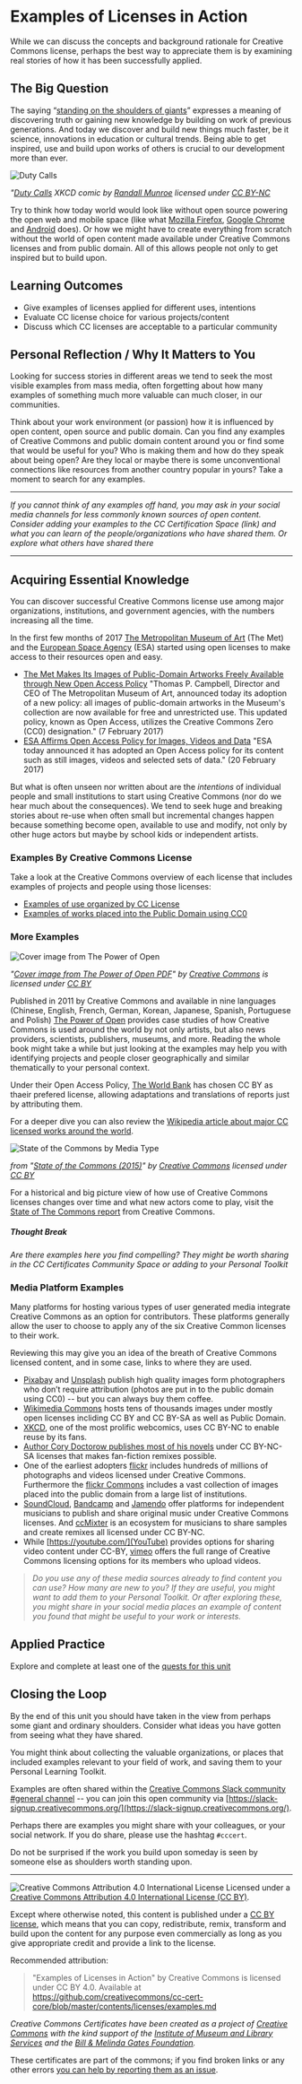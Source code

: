 # Examples of Licenses in Action

While we can discuss the concepts and background rationale for Creative Commons license, perhaps the best way to appreciate them is by examining real stories of how it has been successfully applied.

## The Big Question

The saying “[standing on the shoulders of giants](https://en.wikipedia.org/wiki/Standing_on_the_shoulders_of_giants)”  expresses a meaning of discovering truth or gaining new knowledge by building on work of previous generations. And today we discover and build new things much faster, be it science, innovations in education or cultural trends. Being able to get inspired, use and build upon works of others is crucial to our development more than ever.

![Duty Calls](https://github.com/creativecommons/cc-cert-core/blob/master/images/licenses/duty-calls.png "Duty Calls")

*"[Duty Calls](https://xkcd.com/386/) XKCD comic by [Randall Munroe](https://xkcd.com/about/) licensed under [CC BY-NC](https://creativecommons.org/licenses/by-nc/4.0/)*


Try to think how today world would look like without open source powering the open web and mobile space (like what [Mozilla Firefox](https://www.mozilla.org/firefox), [Google Chrome](https://www.google.com/chrome/) and [Android](https://www.android.com/) does).  Or how we might have to create everything from scratch without the world of open content made available under Creative Commons licenses and from public domain. All of this allows people not only to get inspired but to build upon. 

## Learning Outcomes

* Give examples of licenses applied for different uses, intentions
* Evaluate CC license choice for various projects/content
* Discuss which CC licenses are acceptable to a particular community


## Personal Reflection / Why It Matters to You  
  
Looking for success stories in different areas we tend to seek the most visible examples from mass media, often forgetting about how many examples of something much more valuable can much closer, in our communities. 

Think about your work environment (or passion) how it is influenced by open content, open source and public domain. Can you find any examples of Creative Commons and public domain content around you or find some that would be useful for you? Who is making them and how do they speak about being open? Are they local or maybe there is some unconventional connections like resources from another country popular in yours? Take a moment to search for any examples. 

----

*If you cannot think of any examples off hand, you may ask in your social media channels for less commonly known sources of open content. Consider adding your examples to the CC Certification Space (link) and what you can learn of the people/organizations who have shared them. Or explore what others have shared there*

----


## Acquiring Essential Knowledge 

You can discover successful Creative Commons license use among major organizations, institutions, and government agencies, with the numbers increasing all the time. 

In the first few months of 2017  [The Metropolitan Museum of Art](http://www.metmuseum.org) (The Met) and the [European Space Agency](http://www.esa.int/) (ESA) started using open licenses to make access to their resources open and easy.

* [The Met Makes Its Images of Public-Domain Artworks Freely Available through New Open Access Policy](http://www.metmuseum.org/press/news/2017/open-access) "Thomas P. Campbell, Director and CEO of The Metropolitan Museum of Art, announced today its adoption of a new policy: all images of public-domain artworks in the Museum's collection are now available for free and unrestricted use. This updated policy, known as Open Access, utilizes the Creative Commons Zero (CC0) designation." (7 February 2017)
* [ESA Affirms Open Access Policy for Images, Videos and Data](http://www.esa.int/For_Media/Press_Releases/ESA_affirms_Open_Access_policy_for_images_videos_and_data) "ESA today announced it has adopted an Open Access policy for its content such as still images, videos and selected sets of data." (20 February 2017)

But what is often unseen nor written about are the *intentions* of individual people and small institutions to start using Creative Commons (nor do we hear much about the consequences). We tend to seek huge and breaking stories about re-use when often small but incremental changes happen because something become open, available to use and modify, not only by other huge actors but maybe by school kids or independent artists.

### Examples By Creative Commons License

Take a look at the Creative Commons overview of each license that includes examples of projects and people using those licenses:

* [Examples of use organized by CC License](https://creativecommons.org/share-your-work/licensing-types-examples/licensing-examples/)
* [Examples of works placed into the Public Domain using CC0](https://creativecommons.org/share-your-work/public-domain/cc0/)

### More Examples

![Cover image from The Power of Open](https://github.com/creativecommons/cc-cert-core/blob/master/images/sociocultural/power-open.jpg "Cover image from The Power of Open")

*"[Cover image from The Power of Open PDF](http://thepowerofopen.org/ "The Power of Open")" by [Creative Commons](https://creativecommons.org) is licensed under [CC BY](http://creativecommons.org/licenses/by/3.0/)*

Published in 2011 by Creative Commons and available in nine languages (Chinese, English, French, German, Korean, Japanese, Spanish, Portuguese and Polish) [The Power of Open](http://thepowerofopen.org/) provides case studies of how Creative Commons is used around the world by not only artists, but also news providers, scientists, publishers, museums, and more. Reading the whole book might take a while but just looking at the examples may help you with identifying projects and people closer geographically and similar thematically to your personal context.

Under their Open Access Policy, [The World Bank](https://openknowledge.worldbank.org/) has chosen CC BY as thaeir prefered license, allowing adaptations and translations of reports just by attributing them. 

For a deeper dive you can also review the [Wikipedia article about major CC licensed works around the world](https://en.wikipedia.org/wiki/List_of_major_Creative_Commons_licensed_works). 

![State of the Commons by Media Type](https://stateof.creativecommons.org/2015/img/content-bubbles.svg "State of the Commons by Media Type")

*from "[State of the Commons (2015)](https://stateof.creativecommons.org/2015/)" by [Creative Commons](https://creativecommons.org/) licensed under [CC BY](https://creativecommons.org/licenses/by/4.0/)*

For a historical and big picture view of how use of Creative Commons licenses changes over time and what new actors come to play, visit the [State of The Commons report](https://stateof.creativecommons.org) from Creative Commons.

##### Thought Break

*Are there examples here you find compelling? They might be worth sharing in the CC Certificates Community Space or adding to your Personal Toolkit*


### Media Platform Examples

Many platforms for hosting various types of user generated media integrate Creative Commons as an option for contributors. These platforms generally allow the user to choose to apply any of the six Creative Common licenses to their work. 

Reviewing this may give you an idea of the breath of Creative Commons licensed content, and in some case, links to where they are used.


* [Pixabay](http://pixabay.com) and [Unsplash](http://unsplash.com/) publish high quality images form photographers who don’t require attribution (photos are put in to the public domain using CC0) -- but you can always buy them coffee. 
* [Wikimedia Commons](https://commons.wikimedia.org/) hosts tens of thousands images under mostly open licenses incliding CC BY and CC BY-SA as well as Public Domain.
* [XKCD](https://xkcd.com/), one of the most prolific webcomics, uses CC BY-NC to enable reuse by its fans.
* [Author Cory Doctorow publishes most of his novels](http://craphound.com/littlebrother/download/) under CC BY-NC-SA licenses that makes fan-fiction remixes possible.
* One of the earliest adopters [flickr](http://www.flickr.com/creativecommons/) includes hundreds of millions of photographs and videos licensed under Creative Commons. Furthermore the [flickr Commons](https://www.flickr.com/commons/) includes a vast collection of images placed into the public domain from a large list of institutions.
* [SoundCloud](https://soundcloud.com/creativecommonsmusicfree), [Bandcamp](https://bandcamp.com/) and [Jamendo](https://www.jamendo.com/) offer platforms for independent musicians to publish and share original music under Creative Commons licenses. And [ccMixter](http://ccmixter.org/) is an ecosystem for musicians to share samples and create remixes all licensed under CC BY-NC.
* While [https://youtube.com/](YouTube) provides options for sharing video content under CC-BY, [vimeo](https://vimeo.com/creativecommons) offers the full range of Creative Commons licensing options for its members who upload videos.


> *Do you use any of these media sources already to find content you can use? How many are new to you? If they are useful, you might want to add them to your Personal Toolkit. Or after exploring these, you might share in your social media places an example of content you found that might be useful to your work or interests.*


## Applied Practice

Explore and complete at least one of the [quests for this unit](https://certificates.creativecommons.org/quests/cats/license-examples/)

## Closing the Loop

By the end of this unit you should have taken in the view from perhaps some giant and ordinary shoulders. Consider what ideas you have gotten from seeing what they have shared.

You might think about collecting the valuable organizations, or places that included examples relevant to your field of work, and saving them to your Personal Learning Toolkit.

Examples are often shared within the [Creative Commons Slack community #general channel](https://creativecommons.slack.com/#general) -- you can join this open community via [https://slack-signup.creativecommons.org/](https://slack-signup.creativecommons.org/).

Perhaps there are examples you might share with your colleagues, or your social network.  If you do share, please use the hashtag `#cccert`. 

Do not be surprised if the work you build upon someday is seen by someone else as shoulders worth standing upon.

----

![Creative Commons Attribution 4.0 International License](https://github.com/creativecommons/cc-cert-core/blob/master/images/cc-by-88x31.png "CC BY")
Licensed under a [Creative Commons Attribution 4.0 International License (CC BY)](https://creativecommons.org/licenses/by/4.0/).

Except where otherwise noted, this content is published under a [CC BY license](https://creativecommons.org/licenses/by/4.0/), which means that you can copy, redistribute, remix, transform and build upon the content for any purpose even commercially as long as you give appropriate credit and provide a link to the license.

Recommended attribution: 

> "Examples of Licenses in Action" by Creative Commons is licensed under CC BY 4.0. Available at    
> https://github.com/creativecommons/cc-cert-core/blob/master/contents/licenses/examples.md


*Creative Commons Certificates have been created as a project of [Creative Commons](http://creativecommons.org/) with the kind support of the [Institute of Museum and Library Services](https://www.imls.gov/) and the [Bill &amp; Melinda Gates Foundation](http://www.gatesfoundation.org/).*

These certificates are part of the commons; if you find broken links or any other errors  [you can help by reporting them as an issue](https://github.com/creativecommons/cc-cert-core/issues).


